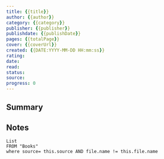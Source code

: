```yaml
---
title: {{title}} 
author: {{author}}
category: {{category}}
publisher: {{publisher}}
publishdate: {{publishDate}}
pages: {{totalPage}}
cover: {{coverUrl}}
created: {{DATE:YYYY-MM-DD HH:mm:ss}}
rating:
date:
read:
status:
source:
progress: 0
---
```

## Summary


## Notes
```dataview
List 
FROM "Books"
where source= this.source AND file.name != this.file.name
```